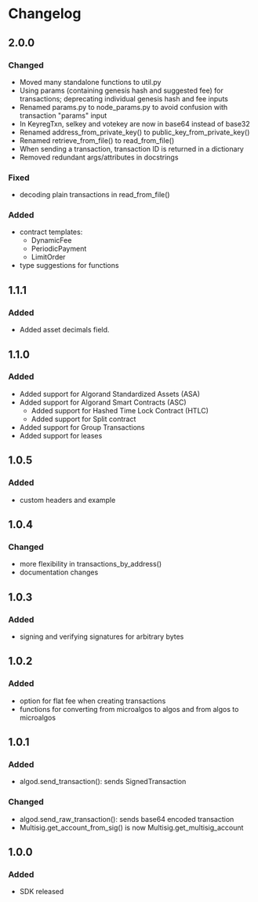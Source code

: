 # Changelog

## 2.0.0
### Changed
- Moved many standalone functions to util.py
- Using params (containing genesis hash and suggested fee) for transactions; deprecating individual genesis hash and fee inputs
- Renamed params.py to node_params.py to avoid confusion with transaction "params" input
- In KeyregTxn, selkey and votekey are now in base64 instead of base32
- Renamed address_from_private_key() to public_key_from_private_key()
- Renamed retrieve_from_file() to read_from_file()
- When sending a transaction, transaction ID is returned in a dictionary
- Removed redundant args/attributes in docstrings

### Fixed
- decoding plain transactions in read_from_file()

### Added
- contract templates:
    - DynamicFee
    - PeriodicPayment
    - LimitOrder
- type suggestions for functions

## 1.1.1
### Added
- Added asset decimals field.

## 1.1.0
### Added
- Added support for Algorand Standardized Assets (ASA)
- Added support for Algorand Smart Contracts (ASC) 
    - Added support for Hashed Time Lock Contract (HTLC) 
    - Added support for Split contract
- Added support for Group Transactions
- Added support for leases

## 1.0.5
### Added
- custom headers and example

## 1.0.4
### Changed
- more flexibility in transactions_by_address()
- documentation changes

## 1.0.3
### Added
- signing and verifying signatures for arbitrary bytes

## 1.0.2
### Added
- option for flat fee when creating transactions
- functions for converting from microalgos to algos and from algos to microalgos

## 1.0.1
### Added
- algod.send_transaction(): sends SignedTransaction

### Changed
- algod.send_raw_transaction(): sends base64 encoded transaction
- Multisig.get_account_from_sig() is now Multisig.get_multisig_account

## 1.0.0
### Added
- SDK released